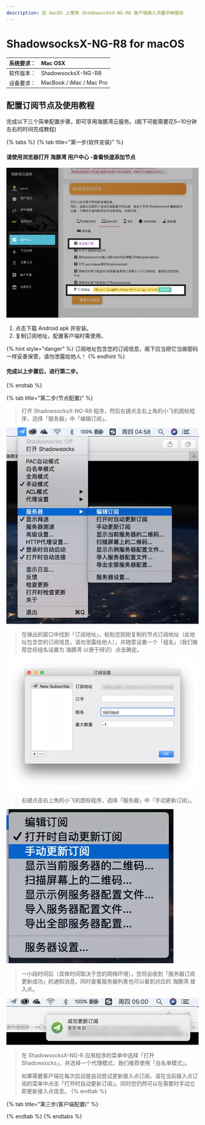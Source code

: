 ```yaml
---
description: 在 macOS 上使用 ShadowsocksX-NG-R8 客户端接入流量中继服务
---
```


# ShadowsocksX-NG-R8 for macOS

| 系统要求：  | Mac OSX |
| :--- | :--- |
| 软件版本：  | ShadowsocksX-NG-R8 |
| 设备要求：  | MacBook / iMac / Mac Pro |

## 配置订阅节点及使用教程

完成以下三个简单配置步骤，即可享用海豚湾云服务。\(阁下可能需要花5~10分钟左右的时间完成教程\)

{% tabs %}
{% tab title="第一步\(软件安装\)" %}
#### 请使用浏览器打开 海豚湾 用户中心 -查看快速添加节点

![](../.gitbook/assets/image%20%282%29.png)

1. 点击下载 Android apk 并安装。
2. 复制订阅地址，配置客户端时需使用。

{% hint style="danger" %}
订阅地址包含您的订阅信息，阁下应当把它当做密码一样妥善保管，请勿泄露给他人！
{% endhint %}

#### 完成以上步骤后，进行第二步。
{% endtab %}

{% tab title="第二步\(节点配置\)" %}
> 打开 ShadowsocksX-NG-R8 程序，然后右键点击右上角的小飞机图标程序，选择「服务器」中「编辑订阅」。

![](../.gitbook/assets/image%20%2822%29.png)

> 在弹出的窗口中找到「订阅地址」，粘贴您刚刚复制的节点订阅地址（此地址包含您的订阅信息，请勿泄露给他人），并随意设置一个「组名」（我们推荐您将组名设置为 海豚湾 以便于辩识）点击确定。

![](../.gitbook/assets/image%20%2836%29.png)

> 右键点击右上角的小飞机图标程序，选择「服务器」中「手动更新订阅」。

![](../.gitbook/assets/image%20%2812%29.png)

> 一小段时间后（具体时间取决于您的网络环境），您将会收到「服务器订阅更新成功」的通知消息，同时查看服务器列表也可以看到对应的 海豚湾 接入点。

![](../.gitbook/assets/image%20%2825%29.png)

> 在 ShadowsocksX-NG-R 应用程序的菜单中选择「打开 Shadowsocks」，并选择一个代理模式，我们推荐使用「白名单模式」。
>
> 如果需要客户端在每次启动是自动尝试更新接入点订阅，请在当前接入点订阅的菜单中点击「打开时自动更新订阅」。同时您仍然可以在需要时手动立即更新接入点信息。
{% endtab %}

{% tab title="第三步\(客户端配置\)" %}

{% endtab %}
{% endtabs %}

